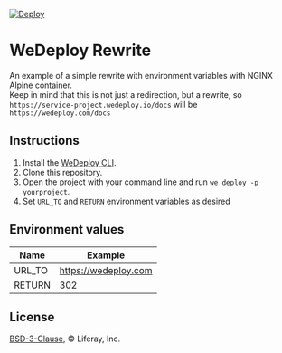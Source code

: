 [![Deploy](https://cdn.wedeploy.com/images/deploy.svg)](https://console.wedeploy.com/deploy?repo=https://github.com/balcsida/wedeploy-redirect)

# WeDeploy Rewrite

An example of a simple rewrite with environment variables with NGINX Alpine container.   
Keep in mind that this is not just a redirection, but a rewrite, so `https://service-project.wedeploy.io/docs` will be `https://wedeploy.com/docs`

## Instructions

1. Install the [WeDeploy CLI](https://wedeploy.com/docs/intro/using-the-command-line/).
2. Clone this repository.
3. Open the project with your command line and run `we deploy -p yourproject`.
4. Set `URL_TO` and `RETURN` environment variables as desired

## Environment values

| Name | Example |
| --- | --- |
| URL_TO | https://wedeploy.com |
| RETURN | 302 |

## License

[BSD-3-Clause](./LICENSE.md), © Liferay, Inc.
